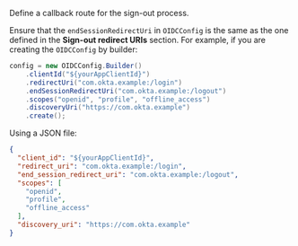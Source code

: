 Define a callback route for the sign-out process.

Ensure that the `endSessionRedirectUri` in `OIDCConfig` is the same as the one defined in the **Sign-out redirect URIs** section. For example, if you are creating the `OIDCConfig` by builder:

```java
config = new OIDCConfig.Builder()
    .clientId("${yourAppClientId}")
    .redirectUri("com.okta.example:/login")
    .endSessionRedirectUri("com.okta.example:/logout")
    .scopes("openid", "profile", "offline_access")
    .discoveryUri("https://com.okta.example")
    .create();
```

Using a JSON file:

```json
{
  "client_id": "${yourAppClientId}",
  "redirect_uri": "com.okta.example:/login",
  "end_session_redirect_uri": "com.okta.example:/logout",
  "scopes": [
    "openid",
    "profile",
    "offline_access"
  ],
  "discovery_uri": "https://com.okta.example"
}
```